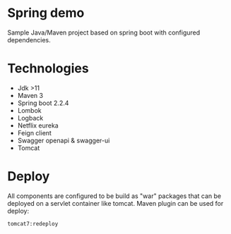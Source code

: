 # Spring demo

Sample Java/Maven project based on spring boot with configured dependencies.

# Technologies

* Jdk >11
* Maven 3
* Spring boot 2.2.4
* Lombok
* Logback
* Netflix eureka
* Feign client
* Swagger openapi & swagger-ui
* Tomcat

# Deploy

All components are configured to be build as "war" packages that can be deployed
on a servlet container like tomcat. Maven plugin can be used for deploy:

```
tomcat7:redeploy
```

